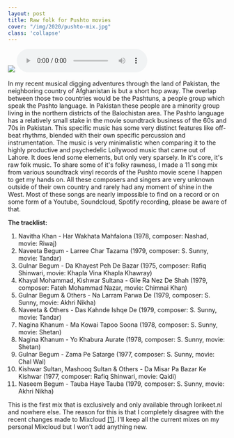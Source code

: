 ```yaml
---
layout: post
title: Raw folk for Pushto movies
cover: "/img/2020/pushto-mix.jpg"
class: 'collapse'
---
```


<img class='cover' src="{{ page.cover }}"/>

<audio controls>
  <source src="{{ site.data.radio_shows.shows[3].link }}.ogg" type="audio/ogg">
  <source src="{{ site.data.radio_shows.shows[3].link }}.mp3" type="audio/mp3">
</audio>

In my recent musical digging adventures through the land of Pakistan, the neighboring country of Afghanistan is but a short hop away. The overlap between those two countries would be the Pashtuns, a people group which speak the Pashto language. In Pakistan these people are a minority group living in the northern districts of the Balochistan area. The Pashto language has a relatively small stake in the movie soundtrack business of the 60s and 70s in Pakistan. This specific music has some very distinct features like off-beat rhythms, blended with their own specific percussion and instrumentation. The music is very minimalistic when comparing it to the highly productive and psychedelic Lollywood music that came out of Lahore. It does lend some elements, but only very sparsely. In it's core, it's raw folk music. To share some of it's folky rawness, I made a 11 song mix from various soundtrack vinyl records of the Pushto movie scene I happen to get my hands on. All these composers and singers are very unknown outside of their own country and rarely had any moment of shine in the West. Most of these songs are nearly impossible to find on a record or on some form of a Youtube, Soundcloud, Spotify recording, please be aware of that.

**The tracklist:**

1. Navitha Khan - Har Wakhata Mahfalona (1978, composer: Nashad, movie: Riwaj)
2. Naveeta Begum - Larree Char Tazama (1979, composer: S. Sunny, movie: Tandar)
3. Gulnar Begum - Da Khayest Peh De Bazar (1975, composer: Rafiq Shinwari, movie: Khapla Vina Khapla Khawray)
4. Khayal Mohammad, Kishwar Sultana - Gile Ra Nez De Shah (1979, composer: Fateh Mohammad Nazar, movie: Chimnai Khan)
5. Gulnar Begum & Others - Na Larram Parwa De (1979, composer: S. Sunny, movie: Akhri Nikha)
6. Naveeta & Others - Das Kahnde Ishqe De (1979, composer: S. Sunny, movie: Tandar)
7. Nagina Khanum - Ma Kowai Tapoo Soona (1978, composer: S. Sunny, movie: Shetan)
8. Nagina Khanum - Yo Khabura Aurate (1978, composer: S. Sunny, movie: Shetan)
9. Gulnar Begum - Zama Pe Satarge (1977, composer: S. Sunny, movie: Chal Wal)
10. Kishwar Sultan, Mashooq Sultan & Others - Da Misar Pa Bazar Ke Kishwar (1977, composer: Rafiq Shinwari, movie: Qaidi)
11. Naseem Begum - Tauba Haye Tauba (1979, composer: S. Sunny, movie: Akhri Nikha)

This is the first mix that is exclusively and only available through lorikeet.nl and nowhere else. The reason for this is that I completely disagree with the recent changes made to Mixcloud <a href='/2019/08/04/migrating-lorikeet-radio.html'>[1]</a>. I'll keep all the current mixes on my personal Mixcloud but I won't add anything new.

